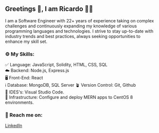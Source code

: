 ## Greetings 👋, I am Ricardo :man_technologist:

I am a Software Engineer with 22+ years of experience taking on complex challenges and continuously expanding my knowledge of various programming languages and technologies. I strive to stay up-to-date with industry trends and best practices, always seeking opportunities to enhance my skill set.

### :gear: My Skills: 
:white_check_mark: Language: JavaScript, Solidity, HTML, CSS, SQL  
:cloud: Backend: Node.js, Express.js  
:desktop_computer: Front-End: React    
:information_source: Database:  MongoDB, SQL Server
:potted_plant: Version Control:  Git, Github  
:file_folder: IDES's:  Visual Studio Code.  
:office: Infrastructure: Configure and deploy MERN apps to CentOS 8 environments.

### :iphone: Reach me on:
[LinkedIn](https://www.linkedin.com/in/ricartrodrig/)

<!--
**rodmor59/rodmor59** is a ✨ _special_ ✨ repository because its `README.md` (this file) appears on your GitHub profile.

Here are some ideas to get you started:

- 🔭 I’m currently working on ...
- 🌱 I’m currently learning ...
- 👯 I’m looking to collaborate on ...
- 🤔 I’m looking for help with ...
- 💬 Ask me about ...
- 📫 How to reach me: ...
- 😄 Pronouns: ...
- ⚡ Fun fact: ...
-->
